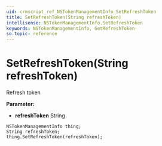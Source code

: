 ```yaml
---
uid: crmscript_ref_NSTokenManagementInfo_SetRefreshToken
title: SetRefreshToken(String refreshToken)
intellisense: NSTokenManagementInfo.SetRefreshToken
keywords: NSTokenManagementInfo, GetRefreshToken
so.topic: reference
---
```


# SetRefreshToken(String refreshToken)

Refresh token

**Parameter:** 
* **refreshToken** String

```crmscript
NSTokenManagementInfo thing;
String refreshToken;
thing.SetRefreshToken(refreshToken);
```

